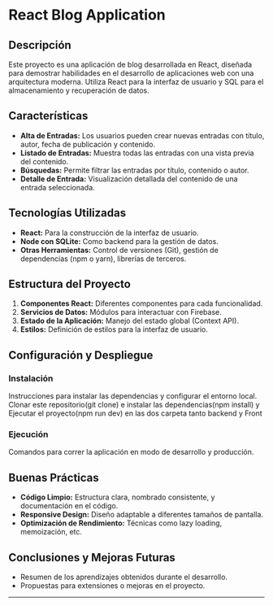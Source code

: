 # React Blog Application

## Descripción
Este proyecto es una aplicación de blog desarrollada en React, diseñada para demostrar habilidades en el desarrollo de aplicaciones web con una arquitectura moderna. Utiliza React para la interfaz de usuario y SQL para el almacenamiento y recuperación de datos.

## Características
- **Alta de Entradas:** Los usuarios pueden crear nuevas entradas con título, autor, fecha de publicación y contenido.
- **Listado de Entradas:** Muestra todas las entradas con una vista previa del contenido.
- **Búsquedas:** Permite filtrar las entradas por título, contenido o autor.
- **Detalle de Entrada:** Visualización detallada del contenido de una entrada seleccionada.

## Tecnologías Utilizadas
- **React:** Para la construcción de la interfaz de usuario.
- **Node con SQLite:** Como backend para la gestión de datos.
- **Otras Herramientas:** Control de versiones (Git), gestión de dependencias (npm o yarn), librerías de terceros.

## Estructura del Proyecto
1. **Componentes React:** Diferentes componentes para cada funcionalidad.
2. **Servicios de Datos:** Módulos para interactuar con Firebase.
3. **Estado de la Aplicación:** Manejo del estado global (Context API).
4. **Estilos:** Definición de estilos para la interfaz de usuario.

## Configuración y Despliegue
### Instalación
Instrucciones para instalar las dependencias y configurar el entorno local.
Clonar este repositorio(git clone) e instalar las dependencias(npm install) y Ejecutar el proyecto(npm run dev) en las dos carpeta tanto backend y Front

### Ejecución
Comandos para correr la aplicación en modo de desarrollo y producción.

## Buenas Prácticas
- **Código Limpio:** Estructura clara, nombrado consistente, y documentación en el código.
- **Responsive Design:** Diseño adaptable a diferentes tamaños de pantalla.
- **Optimización de Rendimiento:** Técnicas como lazy loading, memoización, etc.

## Conclusiones y Mejoras Futuras
- Resumen de los aprendizajes obtenidos durante el desarrollo.
- Propuestas para extensiones o mejoras en el proyecto.

---

